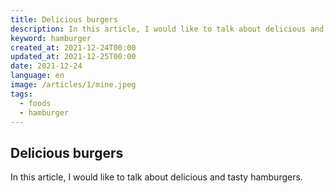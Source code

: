 ```yaml
---
title: Delicious burgers
description: In this article, I would like to talk about delicious and tasty hamburgers.
keyword: hamburger
created_at: 2021-12-24T00:00
updated_at: 2021-12-25T00:00
date: 2021-12-24
language: en
image: /articles/1/mine.jpeg
tags:
  - foods
  - hamburger
---
```


## Delicious burgers

In this article, I would like to talk about delicious and tasty hamburgers.
